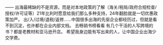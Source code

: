 ——
出海最稀缺的不是资源，而是对本地政策的了解（海关/税局/政府合规检查/授权/许可证等）21年比利时愿意给我们那么多种支持，24年翻脸就是一切优惠政策加严。
出/入/过境/退税/返修……中国很多出海的先驱企业都经历过，但就是看不到沉淀，也许都在企业内部文档。
去畅销书榜看看 有几个干活的人写跨境的书？都是老教材和亚马逊开店。
希望我身边能有写出来的人，让中国企业出海少交学费。